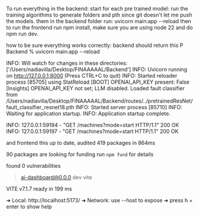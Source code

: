To run everything in the backend:
start for each pre trained model:
run the training algorithms to generate folders and pth since git doesn't let me push the models.
them in the backend folder run: uvicorn main:app --reload
then to run the frontend run npm install, make sure you are using node 22
and do npm run dev.

how to be sure everything works correctly:
backend should return this
P Backend % uvicorn main:app --reload

INFO:     Will watch for changes in these directories: ['/Users/nadiavilla/Desktop/FINAAAAAL/Backend']
INFO:     Uvicorn running on http://127.0.0.1:8000 (Press CTRL+C to quit)
INFO:     Started reloader process [85705] using StatReload
[BOOT] OPENAI_API_KEY present: False
[Insights] OPENAI_API_KEY not set; LLM disabled.
Loaded fault classifier from /Users/nadiavilla/Desktop/FINAAAAAL/Backend/routes/../pretrainedResNet/fault_classifier_resnet18.pth
INFO:     Started server process [85710]
INFO:     Waiting for application startup.
INFO:     Application startup complete.

INFO:     127.0.0.1:59194 - "GET /machines?mode=start HTTP/1.1" 200 OK
INFO:     127.0.0.1:59197 - "GET /machines?mode=start HTTP/1.1" 200 OK

and frontend this
up to date, audited 419 packages in 864ms

90 packages are looking for funding
  run `npm fund` for details

found 0 vulnerabilities

> ai-dashboard@0.0.0 dev
> vite


  VITE v7.1.7  ready in 199 ms

  ➜  Local:   http://localhost:5173/
  ➜  Network: use --host to expose
  ➜  press h + enter to show help





















